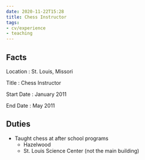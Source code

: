 ```yaml
---
date: 2020-11-22T15:28
title: Chess Instructor
tags:
- cv/experience
- teaching
---
```


## Facts

Location
: St. Louis, Missori

Title
: Chess Instructor

Start Date
: January 2011

End Date
: May 2011

## Duties

- Taught chess at after school programs
    - Hazelwood 
    - St. Louis Science Center (not the main building)
